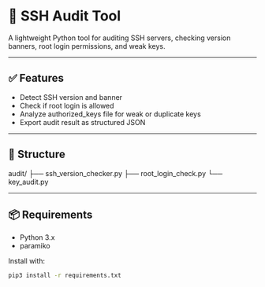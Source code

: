 # 🔐 SSH Audit Tool

A lightweight Python tool for auditing SSH servers, checking version banners, root login permissions, and weak keys.

---

## ✅ Features

- Detect SSH version and banner
- Check if root login is allowed
- Analyze authorized_keys file for weak or duplicate keys
- Export audit result as structured JSON

---

## 📁 Structure

audit/
├── ssh_version_checker.py
├── root_login_check.py
└── key_audit.py


---

## 📦 Requirements

- Python 3.x
- paramiko

Install with:

```bash
pip3 install -r requirements.txt


